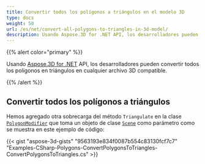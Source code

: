 ```yaml
---
title: Convertir todos los polígonos a triángulos en el modelo 3D
type: docs
weight: 50
url: /es/net/convert-all-polygons-to-triangles-in-3d-model/
description: Usando Aspose.3D for .NET API, los desarrolladores pueden convertir todos los polígonos en triángulos en cualquier archivo 3D compatible.
---
```

{{% alert color="primary" %}}

Usando [Aspose.3D for .NET](http://products.aspose.com/3d/net) API, los desarrolladores pueden convertir todos los polígonos en triángulos en cualquier archivo 3D compatible.

{{% /alert %}}
##  **Convertir todos los polígonos a triángulos**
Hemos agregado otra sobrecarga del método `Triangulate` en la clase [`PolygonModifier`](https://reference.aspose.com/3d/net/aspose.threed.entities/polygonmodifier) que toma un objeto de clase [`Scene`](https://reference.aspose.com/3d/net/aspose.threed/scene) como parámetro como se muestra en este ejemplo de código:

{{< gist "aspose-3d-gists" "9563193e834f0087b554c83130fcf7c7" "Examples-CSharp-Polygons-ConvertPolygonsToTriangles-ConvertPolygonsToTriangles.cs" >}}
